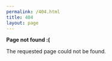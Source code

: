 ```yaml
---
permalink: /404.html
title: 404
layout: page
---
```


**Page not found :(**

The requested page could not be found.

